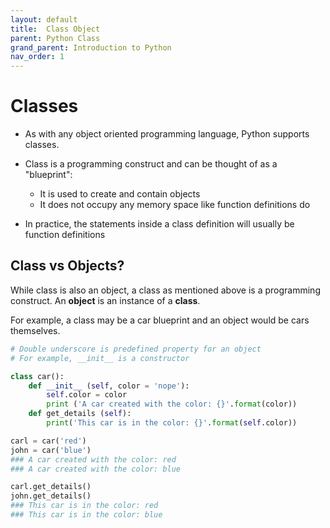 ```yaml
---
layout: default
title:  Class Object
parent: Python Class
grand_parent: Introduction to Python
nav_order: 1
---
```


# Classes
+ As with any object oriented programming language, Python supports classes.
+ Class is a programming construct and can be thought of as a "blueprint":
	* It is used to create and contain objects
	* It does not occupy any memory space like function definitions do

+ In practice, the statements inside a class definition will usually be function definitions

## Class vs Objects?
While class is also an object, a class as mentioned above is a programming construct. An __object__ is an instance of a __class__.

For example, a class may be a car blueprint and an object would be cars themselves.




```python
# Double underscore is predefined property for an object
# For example, __init__ is a constructor
```


```python
class car():
    def __init__ (self, color = 'nope'):
        self.color = color
        print ('A car created with the color: {}'.format(color))
    def get_details (self):
        print('This car is in the color: {}'.format(self.color))
```

```python
carl = car('red')
john = car('blue')
### A car created with the color: red
### A car created with the color: blue

carl.get_details()
john.get_details()
### This car is in the color: red
### This car is in the color: blue
```